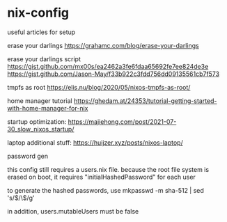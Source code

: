 # nix-config
useful articles for setup

erase your darlings
https://grahamc.com/blog/erase-your-darlings

erase your darlings script
https://gist.github.com/mx00s/ea2462a3fe6fdaa65692fe7ee824de3e
https://gist.github.com/Jason-May/f33b922c3fdd756dd09135561cb7f573

tmpfs as root
https://elis.nu/blog/2020/05/nixos-tmpfs-as-root/

home manager tutorial
https://ghedam.at/24353/tutorial-getting-started-with-home-manager-for-nix

startup optimization:
https://majiehong.com/post/2021-07-30_slow_nixos_startup/

laptop additional stuff:
https://huijzer.xyz/posts/nixos-laptop/

password gen

this config still requires a users.nix file.
because the root file system is erased on boot, it requires "initialHashedPassword" for each user

to generate the hashed passwords, use
mkpasswd -m sha-512 | sed 's/\$/\\$/g'

in addition, users.mutableUsers must be false
